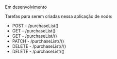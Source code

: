 Em desenvolvimento 

Tarefas para serem criadas nessa aplicação de node: 
- POST - /purchaseList()
- GET - /purchaseList()
- GET - /purchaseList/<purchaseListId>()
- PATCH - /purchaseList/<purchaseListId>/<itemName>()
- DELETE - /purchaseList/<purchaseListId>/<itemName>()
- DELETE - /purchaseList/<purchaseListId>()